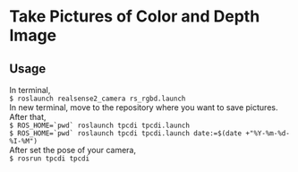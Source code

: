 # Take Pictures of Color and Depth Image

## Usage
In terminal,  
`$ roslaunch realsense2_camera rs_rgbd.launch`  
In new terminal, move to the repository where you want to save pictures.
After that,  
``$ ROS_HOME=`pwd` roslaunch tpcdi tpcdi.launch``  
``$ ROS_HOME=`pwd` roslaunch tpcdi tpcdi.launch date:=$(date +"%Y-%m-%d-%I-%M")``  
After set the pose of your camera,  
`$ rosrun tpcdi tpcdi`  
